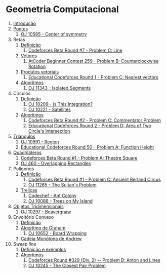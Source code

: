 Geometria Computacional
=======================

1. [Introdução](slides/intro/intro.pdf)
1. [Pontos](slides/pontos/pontos.pdf) 
    1. [OJ 10585 - Center of symmetry](problems/OJ_10585/OJ_10585.pdf)
1. Retas
    1. [Definição](slides/retas_definicao/retas_definicao.pdf) 
        1. [Codeforces Beta Round #7 - Problem C: Line](problems/CF_7C/CF_7C.pdf)
    1. [Vetores](slides/vetores_definicao/vetores_definicao.pdf)
        1. [AtCoder Beginner Contest 259 - Problem B: Counterclockwise Rotation](https://atcoder.jp/contests/abc259/tasks/abc259_b)
    1. [Produtos vetoriais](slides/vetores_produtos/vetores_produtos.pdf)
        1. [Educational Codeforces Round 1 - Problem C: Nearest vectors](problems/CF_598C/CF_598C.pdf)
    1. [Algoritmos](slides/retas_algoritmos/retas_algoritmos.pdf)
        1. [OJ 11343 - Isolated Segments](problems/OJ_11343/OJ_11343.pdf)
1. Círculos
    1. [Definição](slides/circulos_definicao/circulos_definicao.pdf)
        1. [OJ 10209 - Is This Integration?](problems/OJ_10209/OJ_10209.pdf)
        1. [OJ 10221 - Satellites](problems/OJ_10221/OJ_10221.pdf)
    1. [Algoritmos](slides/circulos_algoritmos/circulos_algoritmos.pdf)
        1. [Codeforces Beta Round #2 - Problem C: Commentator Problem](problems/CF_2C/CF_2C.pdf)
        1. [Educational Codeforces Round 2 - Problem D: Area of Two Circle's Intersection](problems/CF_600D/CF_600D.pdf)
1. [Triângulos](slides/triangulos/triangulos.pdf)
    1. [OJ 10991 - Region](problems/OJ_10991/OJ_10991.pdf)
    1. [Educational Codeforces Round 50 - Problem A: Function Height](problems/CF_1036A/CF_1036A.pdf)
1. [Quadriláteros](slides/quadrilateros/quadrilateros.pdf)
    1. [Codeforces Beta Round #1 - Problem A: Theatre Square](problems/CF_1A/CF_1A.pdf)
    1. [OJ 460 - Overlapping Rectangles](problems/OJ_460/OJ_460.pdf)
1. Polígonos
    1. [Definição](slides/poligonos_definicao/poligonos_definicao.pdf)
        1. [Codeforces Beta Round #1 - Problem C: Ancient Berland Circus](problems/CF_1C/CF_1C.pdf)
        1. [OJ 11265 - The Sultan's Problem](problems/OJ_11265/OJ_11265.pdf)
    1. [Treliças](slides/poligonos_trelicas/poligonos_trelicas.pdf)
        1. [Codechef - Ant Colony](problems/KGP13F/KGP13F.pdf)
        1. [OJ 10088 - Trees on My Island](problems/OJ_10088/OJ_10088.pdf)
1. [Objetos Tridimensionais](slides/3d/3d.pdf)
    1. [OJ 10297 - Beavergnaw](problems/OJ_10297/OJ_10297.pdf)
1. Envoltório Convexo
    1. [Definição](slides/envoltorio_convexo/envoltorio_convexo.pdf)
    1. [Algoritmo de Graham](slides/graham/graham.pdf)
        1. [OJ 10652 - Board Wrapping](problems/OJ_10652/OJ_10652.pdf)
    1. [Cadeia Monótona de Andrew](slides/andrew/andrew.pdf)
1. _Sweep line_
    1. [Definição e exemplos](slides/sweep_line_definicao/sweep_line_definicao.pdf)
    1. [Algoritmos](slides/sweep_line_algoritmos/sweep_line_algoritmos.pdf)
        1. [Codeforces Round \#329 (Div. 2) -- Problem B: Anton and Lines](problems/CF_593B/CF_593B.pdf)
        1. [OJ 10245 - The Closest Pair Problem](problems/OJ_10245/OJ_10245.pdf)

<!-- Assuntos pendentes:
1. Convex hull dinâmico
2. Interseção entre dois conjuntos de segmentos
3. Operações binárias em polígonos: união, subtração e interseção

Problemas:

CF até 1000 de dificuldade

## Pontos e vetores
    [x] [Counterclockwise Rotation](https://atcoder.jp/contests/abc259/tasks/abc259_b) - rotação de pontos
    [x] [Following Directions](https://codeforces.com/problemset/problem/1791/B) - orientação
    [x] [Travelling Salesman Problem](https://codeforces.com/problemset/problem/1713/A) - orientação
    [x] [Come Together](https://codeforces.com/problemset/problem/1845/B) - orientação
    [x] [Takahashikun, The Strider](https://atcoder.jp/contests/agc046/tasks/agc046_a) - rotações, polígonos regulares
    
## Retas
    [x] [Collinearity](https://atcoder.jp/contests/abc181/tasks/abc181_c) - colinearidade
    [x] [K-colinear Line](https://atcoder.jp/contests/abc248/tasks/abc248_e) - equação geral da reta
    1. [Invasão Alienígena](https://www.beecrowd.com.br/judge/pt/problems/view/2362) - reta que contém o maior número de pontos
    1. [Curo Railroad](https://www.beecrowd.com.br/judge/pt/problems/view/1504) - reta que divide duas regiões com distâncias mínimas
    1. [Ideal Point](https://codeforces.com/problemset/problem/1795/B) - interseção de segmentos
    1. [Wasted Time](https://codeforces.com/problemset/problem/127/A) - comprimento de segmentos
    1. [Contest Start](https://codeforces.com/problemset/problem/1539/A) - interseção de intervalos
    1. [Point Location Test](https://cses.fi/problemset/task/2189) - orientação
    1. [Line Segment Intersection](https://cses.fi/problemset/task/2190) - interseção entre segmentos de reta
    1. [Ada and Kohlrabi](https://www.spoj.com/problems/ADAKOHL) - cobertura de reta
    1. [Ada and Cucumber](https://www.spoj.com/problems/ADAPICK/) - cobertura de reta
    1. [The Ant](https://www.spoj.com/problems/ANTTT/) - interseção de intervalos
    1. [Mayonnaise Arrow](https://www.spoj.com/problems/BLMIRANA/) - cobertura de reta

## Triângulos
    [x] [Billiards](https://atcoder.jp/contests/abc183/tasks/abc183_b) - sinuca, semelhança de triângulos
    1. [Samuel, o Cafeicultor](https://www.beecrowd.com.br/judge/pt/problems/view/3152) - área de triângulos/polígonos
    1. [Medianas](https://www.beecrowd.com.br/judge/pt/problems/view/1296) - área baseada nas medianas
    1. [Bovine Dilemman](https://codeforces.com/problemset/problem/1466/A) - área 
    1. [Make a triangle!](https://codeforces.com/problemset/problem/1064/A) - desigualdade triangular
    1. [Cover Points](https://codeforces.com/problemset/problem/1047/B) - triângulos isóceles
    1. [Phoenix and Puzzle](https://codeforces.com/problemset/problem/1515/B) - triãngulos e quadrados
    1. [Water Lily](https://codeforces.com/problemset/problem/1199/B) - triângulos
    1. [Triangles on a Rectangle](https://codeforces.com/problemset/problem/1620/B) - triângulos e retângulos
    1. [Triangle Partitioning](https://lightoj.com/problem/triangle-partitioning) - semelhança, área
    1. [Crossed Ladders](https://lightoj.com/problem/crossed-ladders) - semelhança


##  Quadriláteros
    1. [Problema com um Pentágono](https://www.beecrowd.com.br/judge/pt/problems/view/1292) - quadrados e pentágonos
    1. [Convex Quadrilateral](https://atcoder.jp/contests/abc266/tasks/abc266_c) - orientação
    1. [Rectangle Cutting](https://atcoder.jp/contests/abc130/tasks/abc130_c) - cortes de retângulos
    1. [Placing Rectangles](https://atcoder.jp/contests/abc223/tasks/abc223_e) - retângulos
    1. [Real roots](https://www.spoj.com/problems/RROOT/) - quadrados, probabilidade
    1. [Parallelogram Couting](https://lightoj.com/problem/parallelogram-counting) - paralelogramos
    1. [How Cow](https://lightoj.com/problem/how-cow) - retângulos e pontos
    1. [Trapezium](https://lightoj.com/problem/trapezium) - trapézios
    1. [Guarding Bananas](https://lightoj.com/problem/guarding-bananas) - retângulos e retas

## Polígonos
    1. [Diagrama de Venn?](https://www.beecrowd.com.br/judge/pt/problems/view/1446) - Interseção de polígonos
    1. [Sum of Interior Angles](https://atcoder.jp/contests/m-solutions2019/tasks/m_solutions2019_a) - soma dos ãngulos internos
    1. [FashionabLee](https://codeforces.com/problemset/problem/1369/A) - polígonos regulares
    1. [Two Regular Polygons](https://codeforces.com/problemset/problem/1312/A) - polígonos regulares
    1. [Polygon Area](https://cses.fi/problemset/task/2191) - área de polígonos
    1. [Point in Polygon](https://cses.fi/problemset/task/2192) - pontos em polígonos
    1. [One Geometry Problem](https://www.spoj.com/problems/GEOPROB/) - geometria plana
    1. [Inside or outside?](https://www.spoj.com/problems/INOROUT/) - pontos em polígonos
    1. [Projections Of a Polygon](https://www.spoj.com/problems/KPPOLY/) - projeções e rotações
    1. [Sleepwalking](https://lightoj.com/problem/sleepwalking) - pontos em polígonos

## Círculos
    [x] [Archery Training](https://www.spoj.com/problems/BLMIRINA/) - interseção entre círculos
    1. [Ih, Ferrou, um Buraco Negro!](https://www.beecrowd.com.br/judge/pt/problems/view/1783) - centro do círculo
    1. [Robot Arm](https://atcoder.jp/contests/mujin-pc-2016/tasks/mujin_pc_2016_b) - círculos e retas
    1. [Enclose All](https://atcoder.jp/contests/abc151/tasks/abc151_f) - circle cover
    1. [Euler Puzzle](https://www.spoj.com/problems/CIRCLEDIV/) - seções de um círculo
    1. [Goal for Raúl](https://www.spoj.com/problems/GOALFR/) - círculos e retas
    1. [Leaf](https://www.spoj.com/problems/LEAF/) - área de segmentos
    1. [Circle in Square](https://lightoj.com/problem/circle-in-square) - área
    1. [Olympics](https://lightoj.com/problem/olympics) - area
    1. [Calm Down](https://lightoj.com/problem/calm-down)
    1. [Incredible Molecules](https://lightoj.com/problem/incredible-molecules) - interseção de círculos
    1. [Intersection between Circle and Rectangle](https://lightoj.com/problem/intersection-between-circle-a) - círculos e retângulos, interseção
    1. [Expanding Rods](https://lightoj.com/problem/expanding-rods) - segmentos

## Treliças
    1. [Circle Lattice Points](https://atcoder.jp/contests/abc191/tasks/abc191_d) - pontos internos do círculo
    1. [Polygon Lattice Points](https://cses.fi/problemset/task/2193) - Teorema de Pick

## Objetos 3D
    1. [Balão++](https://www.beecrowd.com.br/judge/pt/problems/view/2840) - Volume da esfera
    1. [Pergunte à Geógrafa](https://www.beecrowd.com.br/judge/pt/problems/view/2521) - latitude/longitude
    1. [Points on a Sphere](https://www.spoj.com/problems/PSPHERE/) - esfera

## Convex Hull
    1. [Centro de Convenções](https://www.beecrowd.com.br/judge/pt/problems/view/1818)
    1. [Convex Hull](https://cses.fi/problemset/task/2195) 
    1. [Polygon](https://www.spoj.com/problems/MPOLY/)

## Sweep line
    1. [Minimum Euclidean Distance](https://cses.fi/problemset/task/2194) - distância mínima entre pontos
    1. [Closest Point Pair](https://www.spoj.com/problems/CLOPPAIR/) - distância mínima entre pontos
    1. [Robert Hood](https://www.beecrowd.com.br/judge/pt/problems/view/3260) - distância entre pontos (sweep line)

-->
